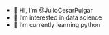 - 👋 Hi, I’m @JulioCesarPulgar
- 👀 I’m interested in data science
- 🌱 I’m currently learning python

<!---
JulioCesarPulgar/JulioCesarPulgar is a ✨ special ✨ repository because its `README.md` (this file) appears on your GitHub profile.
You can click the Preview link to take a look at your changes.
--->
